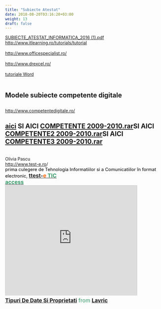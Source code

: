 ```yaml
---
title: "Subiecte Atestat"
date: 2018-08-20T03:16:20+03:00
weight: 13
draft: false
---
```


<html>
  <body>
    <div class="wiki" id="content_view" style="display: block;">
<a href="/files/SUBIECTE_ATESTAT_INFORMATICA_2016%20%281%29.pdf">SUBIECTE_ATESTAT_INFORMATICA_2016 (1).pdf</a><br />
<a class="wiki_link_ext" href="http://www.itlearning.ro/tutorials/tutorialhttp://www.officespecialist.ro/" rel="nofollow">http://www.itlearning.ro/tutorials/tutorial</a><br />
<br />
<a class="wiki_link_ext" href="http://www.officespecialist.ro/" rel="nofollow">http://www.officespecialist.ro/</a><br />
<br />
<a class="wiki_link_ext" href="http://www.drexcel.ro/" rel="nofollow">http://www.drexcel.ro/</a><br />
<br />
<a class="wiki_link" href="http://cntv-tic.wikispaces.com/Word">tutoriale Word</a><br />
<br />
<h2 id="toc0"><a name="x-Modele subiecte competente digitale"></a>Modele subiecte competente digitale</h2>
 <h2 id="toc1"> </h2>
 <a class="wiki_link_ext" href="http://www.competentedigitale.ro/" rel="nofollow">http://www.competentedigitale.ro/</a><br />
<h2 id="toc2"><a name="x-aici SI AICI file:COMPETENTE 2009-2010.rarSI AICI file:COMPETENTE2 2009-2010.rarSI AICI file:COMPETENTE3 2009-2010.rar"></a><a class="wiki_link_ext" href="http://subiecte2011.edu.ro/bacalaureat/Modele_de_subiecte/Certificare_competente/" rel="nofollow" target="_blank">aici</a> SI AICI <a href="/files/COMPETENTE%202009-2010.rar">COMPETENTE 2009-2010.rar</a>SI AICI <a href="/files/COMPETENTE2%202009-2010.rar">COMPETENTE2 2009-2010.rar</a>SI AICI <a href="/files/COMPETENTE3%202009-2010.rar">COMPETENTE3 2009-2010.rar</a></h2>
 <br />
Olivia Pascu<br />
<a class="wiki_link_ext" href="http://www.test-e.ro/" rel="nofollow" target="_blank">http://www.test-e.ro</a>/<br />
<span style="color: #000000; font-size: 14.6667px;">prima culegere de Tehnologia Informatiilor si a Comunicatiilor în format electronic, </span><span style="font-size: 17.3333px;"><strong><u><span style="color: #292929;">t</span></u></strong><strong><u><span style="color: #292929;">test-</span></u></strong><strong><u><span style="color: #ff6600;">e</span></u></strong><strong><u><span style="color: #339966;"> TIC</span></u></strong></span><br />
<span style="font-size: 17.3333px;"><strong><u><span style="color: #339966;">access</span></u></strong></span><br />
<span style="color: #339966; font-size: 17.3333px;"><iframe src="http://www.slideshare.net/slideshow/embed_code/3073156" width="427" height="356" frameborder="0" marginwidth="0" marginheight="0" scrolling="no" style="border:1px solid #CCC;border-width:1px 1px 0;margin-bottom:5px" allowfullscreen="" webkitallowfullscreen="" mozallowfullscreen=""></iframe>
<div style="margin-bottom:5px"><strong><a href="http://www.slideshare.net/doinalavric/tipuri-de-date-si-proprietati" title="Tipuri De Date Si Proprietati" target="_blank" rel="nofollow">Tipuri De Date Si Proprietati</a></strong> from <strong><a href="http://www.slideshare.net/doinalavric" target="_blank" rel="nofollow">Lavric</a></strong></div></span>
    </div>
  </body>
</html>